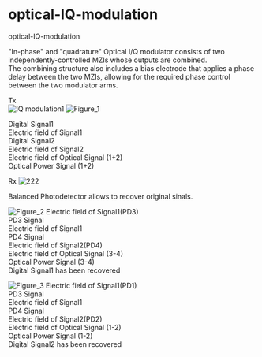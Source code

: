 # optical-IQ-modulation
optical-IQ-modulation

"In-phase" and "quadrature"
Optical I/Q modulator consists of two independently-controlled MZIs whose outputs are combined.<br>
The combining structure also includes a bias electrode that applies a phase delay between the two MZIs, allowing for the required phase control between the two modulator arms.

Tx<br>
![IQ modulation1](https://user-images.githubusercontent.com/30459885/228159937-5da4aa4e-00e3-413c-a731-7c4748cfd60f.png)
![Figure_1](https://user-images.githubusercontent.com/30459885/228153151-be906128-30f4-4ce5-9949-10e73b35c671.png)

Digital Signal1<br>
Electric field of Signal1<br>
Digital Signal2<br>
Electric field of Signal2<br>
Electric field of Optical Signal (1+2)<br>
Optical Power Signal (1+2)<br>

Rx
![222](https://github.com/tacticstactics/optical-IQ-modulation/assets/30459885/8fbc7448-44f3-4d97-9479-ae09e8215572)

Balanced Photodetector allows to recover original sinals.<br>

![Figure_2](https://user-images.githubusercontent.com/30459885/228153158-7815d279-4362-49e5-b11b-44d1998c534a.png)
Electric field of Signal1(PD3)<br>
PD3 Signal<br>
Electric field of Signal1<br>
PD4 Signal<br>
Electric field of Signal2(PD4)<br>
Electric field of Optical Signal (3-4)<br>
Optical Power Signal (3-4)<br>
Digital Signal1 has been recovered<br>

![Figure_3](https://user-images.githubusercontent.com/30459885/228153167-0a6a2506-12ac-44ec-b3ce-ec123bf8b166.png)
Electric field of Signal1(PD1)<br>
PD3 Signal<br>
Electric field of Signal1<br>
PD4 Signal<br>
Electric field of Signal2(PD2)<br>
Electric field of Optical Signal (1-2)<br>
Optical Power Signal (1-2)<br>
Digital Signal2 has been recovered<br>


